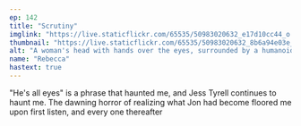 ```yaml
---
ep: 142
title: "Scrutiny"
imglink: "https://live.staticflickr.com/65535/50983020632_e17d10cc44_o.jpg"
thumbnail: "https://live.staticflickr.com/65535/50983020632_8b6a94e03e_q.jpg"
alt: "A woman's head with hands over the eyes, surrounded by a humanoid shape made entirely of green eyes. The rest of the image has thin black lines leading toward the figure"
name: "Rebecca"
hastext: true
---
```

"He's all eyes" is a phrase that haunted me, and Jess Tyrell continues to haunt me. The dawning horror of realizing what Jon had become floored me upon first listen, and every one thereafter